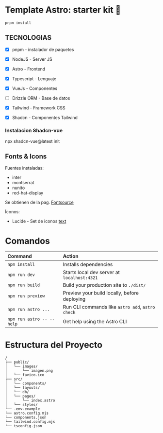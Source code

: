 # Template Astro: starter kit 🫰

```text
pnpm install
```

## TECNOLOGIAS
  - [x] pnpm - instalador de paquetes
  - [x] NodeJS - Server JS
  - [x] Astro - Frontend
  - [x] Typescript - Lenguaje
  - [x] VueJs - Componentes

  - [ ] Drizzle ORM - Base de datos

  - [x] Tailwind - Framework CSS
  - [x] Shadcn - Componentes Tailwind

### Instalacion Shadcn-vue

npx shadcn-vue@latest init

## Fonts & Icons

Fuentes instaladas: 

  - inter
  - montserrat
  - nunito
  - red-hat-display

  Se obtienen de la pag. [Fontsource](https://fontsource.org/ )

Íconos:
  - Lucide - Set de iconos [text](https://lucide.dev/)


# Comandos

| Command                   | Action                                           |
| :------------------------ | :----------------------------------------------- |
| `npm install`             | Installs dependencies                            |
| `npm run dev`             | Starts local dev server at `localhost:4321`      |
| `npm run build`           | Build your production site to `./dist/`          |
| `npm run preview`         | Preview your build locally, before deploying     |
| `npm run astro ...`       | Run CLI commands like `astro add`, `astro check` |
| `npm run astro -- --help` | Get help using the Astro CLI                     |

# Estructura del Proyecto

```text
/
├── public/
│   └── images/
│       └── imagen.png
│   └── favico.ico
├── src/
│   └── components/
│   └── layouts/
│   └── db/
│   └── pages/
│       └── index.astro
│   └── styles/
└── .env-example
└── astro.config.mjs
└── components.json
└── tailwind.config.mjs
└── tsconfig.json
```

